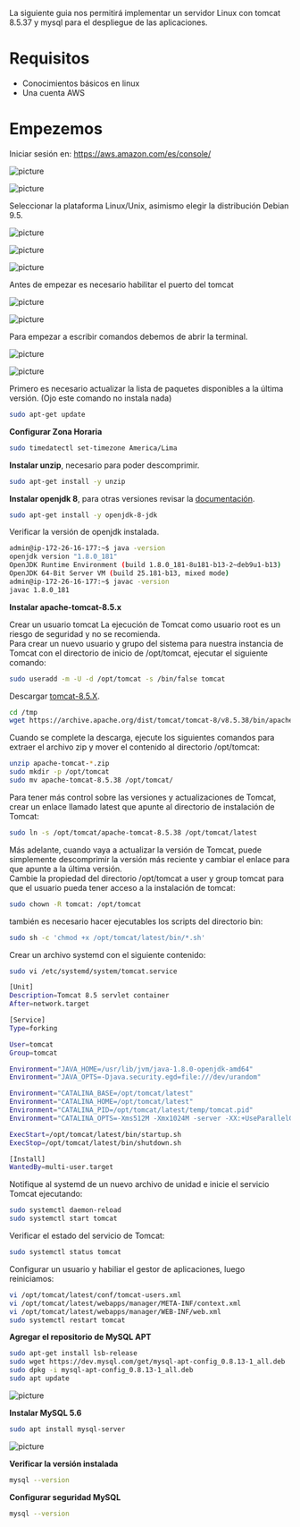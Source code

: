 La siguiente guia nos permitirá implementar un servidor Linux con tomcat 8.5.37 y mysql para el despliegue de las aplicaciones.

# Requisitos

- Conocimientos básicos en linux
- Una cuenta AWS

# Empezemos

Iniciar sesión en:
https://aws.amazon.com/es/console/

![picture](https://danycenas.github.io/getting-started-with-lightsail/img/login.png)

![picture](https://danycenas.github.io/getting-started-with-lightsail/img/lightsail.png)

Seleccionar la plataforma Linux/Unix, asimismo elegir la distribución Debian 9.5.

![picture](https://danycenas.github.io/getting-started-with-lightsail/img/lightsail2.png)

![picture](https://danycenas.github.io/getting-started-with-lightsail/img/lightsail3.png)

![picture](https://danycenas.github.io/getting-started-with-lightsail/img/lightsail4.png)

Antes de empezar es necesario habilitar el puerto del tomcat

![picture](https://danycenas.github.io/getting-started-with-lightsail/img/lightsail7.png)

![picture](https://danycenas.github.io/getting-started-with-lightsail/img/lightsail8.png)

Para empezar a escribir comandos debemos de abrir la terminal.

![picture](https://danycenas.github.io/getting-started-with-lightsail/img/lightsail5.png)

![picture](https://danycenas.github.io/getting-started-with-lightsail/img/lightsail6.png)

Primero es necesario actualizar la lista de paquetes disponibles a la última versión. (Ojo este comando no instala nada)
```bash
sudo apt-get update
```

**Configurar Zona Horaria**
```bash
sudo timedatectl set-timezone America/Lima
```

**Instalar unzip**, necesario para poder descomprimir.
```bash
sudo apt-get install -y unzip
```

**Instalar openjdk 8**, para otras versiones revisar la [documentación](https://openjdk.java.net/install/).
```bash
sudo apt-get install -y openjdk-8-jdk
```

Verificar la versión de openjdk instalada.
```bash
admin@ip-172-26-16-177:~$ java -version
openjdk version "1.8.0_181"
OpenJDK Runtime Environment (build 1.8.0_181-8u181-b13-2~deb9u1-b13)
OpenJDK 64-Bit Server VM (build 25.181-b13, mixed mode)
admin@ip-172-26-16-177:~$ javac -version
javac 1.8.0_181
```

**Instalar apache-tomcat-8.5.x**

Crear un usuario tomcat
La ejecución de Tomcat como usuario root es un riesgo de seguridad y no se recomienda.  
Para crear un nuevo usuario y grupo del sistema para nuestra instancia de Tomcat con el directorio de inicio de /opt/tomcat, ejecutar el siguiente comando:
```bash
sudo useradd -m -U -d /opt/tomcat -s /bin/false tomcat
```

Descargar [tomcat-8.5.X](https://archive.apache.org/dist/tomcat/tomcat-8/).
```bash
cd /tmp
wget https://archive.apache.org/dist/tomcat/tomcat-8/v8.5.38/bin/apache-tomcat-8.5.38.zip
```

Cuando se complete la descarga, ejecute los siguientes comandos para extraer el archivo zip y mover el contenido al directorio /opt/tomcat:
```bash
unzip apache-tomcat-*.zip
sudo mkdir -p /opt/tomcat
sudo mv apache-tomcat-8.5.38 /opt/tomcat/
```

Para tener más control sobre las versiones y actualizaciones de Tomcat, crear un enlace llamado latest que apunte al directorio de instalación de Tomcat:
```bash
sudo ln -s /opt/tomcat/apache-tomcat-8.5.38 /opt/tomcat/latest
```

Más adelante, cuando vaya a actualizar la versión de Tomcat, puede simplemente descomprimir la versión más reciente y cambiar el enlace para que apunte a la última versión.  
Cambie la propiedad del directorio /opt/tomcat a user y group tomcat para que el usuario pueda tener acceso a la instalación de tomcat:
```bash
sudo chown -R tomcat: /opt/tomcat
```

también es necesario hacer ejecutables los scripts del directorio bin:
```bash
sudo sh -c 'chmod +x /opt/tomcat/latest/bin/*.sh'
```

Crear un archivo systemd con el siguiente contenido:
```bash
sudo vi /etc/systemd/system/tomcat.service
```

```bash
[Unit]
Description=Tomcat 8.5 servlet container
After=network.target

[Service]
Type=forking

User=tomcat
Group=tomcat

Environment="JAVA_HOME=/usr/lib/jvm/java-1.8.0-openjdk-amd64"
Environment="JAVA_OPTS=-Djava.security.egd=file:///dev/urandom"

Environment="CATALINA_BASE=/opt/tomcat/latest"
Environment="CATALINA_HOME=/opt/tomcat/latest"
Environment="CATALINA_PID=/opt/tomcat/latest/temp/tomcat.pid"
Environment="CATALINA_OPTS=-Xms512M -Xmx1024M -server -XX:+UseParallelGC"

ExecStart=/opt/tomcat/latest/bin/startup.sh
ExecStop=/opt/tomcat/latest/bin/shutdown.sh

[Install]
WantedBy=multi-user.target
```

Notifique al systemd de un nuevo archivo de unidad e inicie el servicio Tomcat ejecutando:
```bash
sudo systemctl daemon-reload
sudo systemctl start tomcat
```

Verificar el estado del servicio de Tomcat:
```bash
sudo systemctl status tomcat
```

Configurar un usuario y habiliar el gestor de aplicaciones, luego reiniciamos:
```bash
vi /opt/tomcat/latest/conf/tomcat-users.xml
vi /opt/tomcat/latest/webapps/manager/META-INF/context.xml
vi /opt/tomcat/latest/webapps/manager/WEB-INF/web.xml
sudo systemctl restart tomcat
```

**Agregar el repositorio de MySQL APT**
```bash
sudo apt-get install lsb-release
sudo wget https://dev.mysql.com/get/mysql-apt-config_0.8.13-1_all.deb
sudo dpkg -i mysql-apt-config_0.8.13-1_all.deb
sudo apt update
```

![picture](https://danycenas.github.io/getting-started-with-lightsail/img/mysql1.png)

**Instalar MySQL 5.6**
```bash
sudo apt install mysql-server
```

![picture](https://danycenas.github.io/getting-started-with-lightsail/img/mysql2.png)

**Verificar la versión instalada**
```bash
mysql --version
```

**Configurar seguridad MySQL**
```bash
mysql --version
```